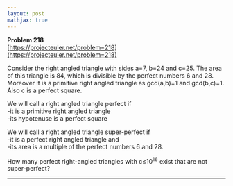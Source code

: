 ```yaml
---
layout: post
mathjax: true
---
```

**Problem 218**  
[https://projecteuler.net/problem=218](https://projecteuler.net/problem=218)

<p>Consider the right angled triangle with sides a=7, b=24 and c=25.
The area of this triangle is 84, which is divisible by the perfect numbers 6 and 28.<br />
Moreover it is a primitive right angled triangle as gcd(a,b)=1 and gcd(b,c)=1.<br />
Also c is a perfect square.</p>

<p>We will call a right angled triangle perfect if<br />
-it is a primitive right angled triangle<br />
-its hypotenuse is a perfect square</p>

<p>We will call a right angled triangle super-perfect if<br />
-it is a perfect right angled triangle and<br />
-its area is a multiple of the perfect numbers 6 and 28.
</p>

<p>How many perfect right-angled triangles with c≤10<sup>16</sup> exist that are not super-perfect?</p>

---
